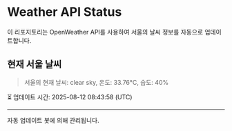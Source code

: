 
# Weather API Status

이 리포지토리는 OpenWeather API를 사용하여 서울의 날씨 정보를 자동으로 업데이트합니다.

## 현재 서울 날씨
> 서울의 현재 날씨: clear sky, 온도: 33.76°C, 습도: 40%

⏳ 업데이트 시간: 2025-08-12 08:43:58 (UTC)

---
자동 업데이트 봇에 의해 관리됩니다.
